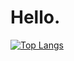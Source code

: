 # Hello.
[![Top Langs](https://github-readme-stats.vercel.app/api/top-langs/?username=Fidio-lp2&layout=compact&theme=blue-green)](https://github.com/anuraghazra/github-readme-stats)
